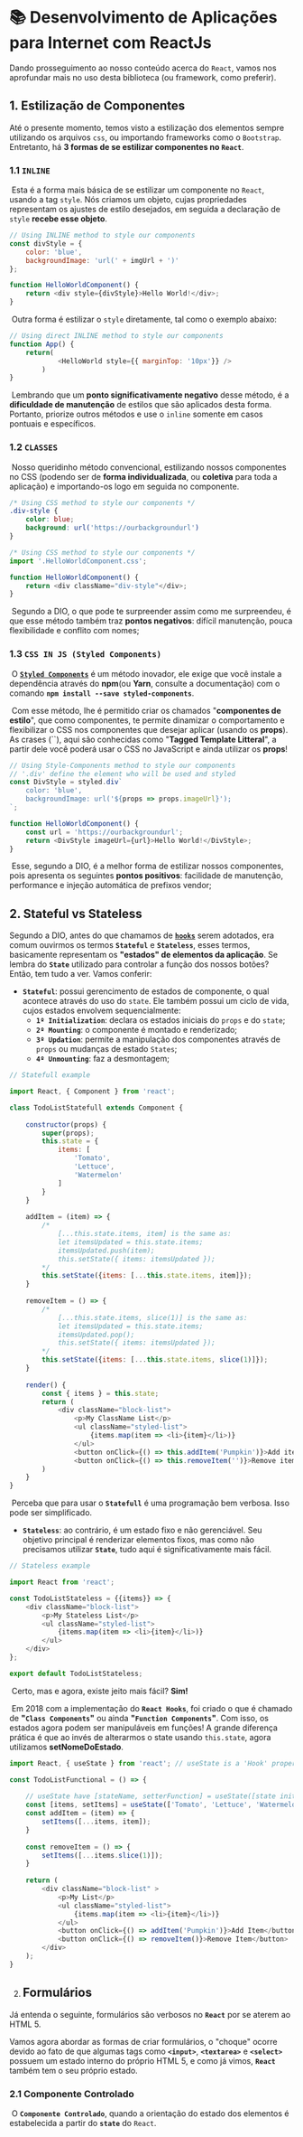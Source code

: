 # 📚 Desenvolvimento de Aplicações para Internet com ReactJs

Dando prosseguimento ao nosso conteúdo acerca do `React`, vamos nos aprofundar mais no uso desta biblioteca (ou framework, como preferir).

## 1. Estilização de Componentes

Até o presente momento, temos visto a estilização dos elementos sempre utilizando os arquivos `css`, ou importando frameworks como o `Bootstrap`. Entretanto, há **3 formas de se estilizar componentes no `React`**.

### 	1.1 **`INLINE`**

​	Esta é a forma mais básica de se estilizar um componente no `React`, usando a tag `style`. Nós criamos um objeto, cujas propriedades representam os ajustes de estilo desejados, em seguida a declaração de `style` **recebe esse objeto**.

```javascript
// Using INLINE method to style our components
const divStyle = {
    color: 'blue',
    backgroundImage: 'url(' + imgUrl + ')'
};

function HelloWorldComponent() {
    return <div style={divStyle}>Hello World!</div>;
}
```

​	Outra forma é estilizar o `style` diretamente, tal como o exemplo abaixo:

```javascript
// Using direct INLINE method to style our components
function App() {
    return(
        	<HelloWorld style={{ marginTop: '10px'}} />
        )
}
```

​	Lembrando que um **ponto significativamente negativo** desse método, é a **dificuldade de manutenção** de estilos que são aplicados desta forma. Portanto, priorize outros métodos e use o `inline` somente em casos pontuais e específicos.

### 	1.2 **`CLASSES`**

​	Nosso queridinho método convencional, estilizando nossos componentes no CSS (podendo ser de **forma individualizada**, ou **coletiva** para toda a aplicação) e importando-os logo em seguida no componente.

```css
/* Using CSS method to style our components */
.div-style {
    color: blue;
    background: url('https://ourbackgroundurl')
}
```

```javascript
/* Using CSS method to style our components */
import '.HelloWorldComponent.css';

function HelloWorldComponent() {
    return <div className="div-style"</div>;
}
```

​	Segundo a DIO, o que pode te surpreender assim como me surpreendeu, é que esse método também traz **pontos negativos**: difícil manutenção, pouca flexibilidade e conflito com nomes;

### 	1.3 **`CSS IN JS (Styled Components)`**

​	O [**`Styled Components`**](https://styled-components.com/) é um método inovador, ele exige que você instale a dependência através do **npm**(ou **Yarn**, consulte a documentação) com o comando **`npm install --save styled-components`**.

​	Com esse método, lhe é permitido criar os chamados "**componentes de estilo**", que como componentes, te permite dinamizar o comportamento e flexibilizar o CSS nos componentes que desejar aplicar (usando os **props**). As crases (``), aqui são conhecidas como "**Tagged Template Litteral**", a partir dele você poderá usar o CSS no JavaScript e ainda utilizar os **props**!

```javascript
// Using Style-Components method to style our components
// '.div' define the element who will be used and styled
const DivStyle = styled.div`
    color: 'blue',
    backgroundImage: url('${props => props.imageUrl}');
`;

function HelloWorldComponent() {
    const url = 'https://ourbackgroundurl';
    return <DivStyle imageUrl={url}>Hello World!</DivStyle>;
}
```

​	Esse, segundo a DIO, é a melhor forma de estilizar nossos componentes, pois apresenta os seguintes **pontos positivos**: facilidade de manutenção, performance e injeção automática de prefixos vendor;

## 2. Stateful vs Stateless

Segundo a DIO, antes do que chamamos de [**`hooks`**](https://www.zup.com.br/blog/reacthooks#:~:text=Resumidamente%2C%20hooks%20s%C3%A3o%20uma%20nova,na%20vers%C3%A3o%2016.8%20do%20React.) serem adotados, era comum ouvirmos os termos **`Stateful`** e **`Stateless`**, esses termos, basicamente representam os **"estados" de elementos da aplicação**. Se lembra do **`State`** utilizado para controlar a função dos nossos botões? Então, tem tudo a ver. Vamos conferir:

- **`Stateful`**: possui gerencimento de estados de componente, o qual acontece através do uso do `state`. Ele também possui um ciclo de vida, cujos estados envolvem sequencialmente: 
  - **`1º Initialization`**: declara os estados iniciais do `props` e do `state`;
  - **`2º Mounting`**: o componente é montado e renderizado;
  - **`3º Updation`**: permite a manipulação dos componentes através de `props` ou mudanças de estado `States`;
  - **`4º Unmounting`**: faz a desmontagem;

```javascript
// Statefull example

import React, { Component } from 'react';

class TodoListStatefull extends Component {
    
    constructor(props) {
        super(props);
        this.state = {
            items: [
                'Tomato',
                'Lettuce',
                'Watermelon'
            ]
        }
    }
    
    addItem = (item) => {
        /*
            [...this.state.items, item] is the same as:
            let itemsUpdated = this.state.items;
            itemsUpdated.push(item);
            this.setState({ items: itemsUpdated });
        */
        this.setState({items: [...this.state.items, item]});
    }
    
    removeItem = () => {
        /*
            [...this.state.items, slice(1)] is the same as:
            let itemsUpdated = this.state.items;
            itemsUpdated.pop();
            this.setState({ items: itemsUpdated });
        */
        this.setState({items: [...this.state.items, slice(1)]});
    }
    
    render() {
        const { items } = this.state;
        return (
        	<div className="block-list">
            	<p>My ClassName List</p>
            	<ul className="styled-list">
            		{items.map(item => <li>{item}</li>)}
				</ul>
				<button onClick={() => this.addItem('Pumpkin')}>Add item</button>
				<button onClick={() => this.removeItem('')}>Remove item</button>
        )
    }
}
```

​	Perceba que para usar o **`Statefull`** é uma programação bem verbosa. Isso pode ser simplificado.

- **`Stateless`**: ao contrário, é um estado fixo e não gerenciável. Seu objetivo principal é renderizar elementos fixos, mas como não precisamos utilizar **`State`**, tudo aqui é significativamente mais fácil.

```javascript
// Stateless example

import React from 'react';

const TodoListStateless = {{items}} => {
    <div className="block-list">
        <p>My Stateless List</p>
    	<ul className="styled-list">
            {items.map(item => <li>{item}</li>)}
    	</ul>
    </div>
};

export default TodoListStateless;
```

​	Certo, mas e agora, existe jeito mais fácil? **Sim!** 

​	Em 2018 com a implementação do **`React Hooks`**, foi criado o que é chamado de **"`Class Components`"** ou ainda **"`Function Components`"**. Com isso, os estados agora podem ser manipuláveis em funções! A grande diferença prática é que ao invés de alterarmos o state usando `this.state`, agora utilizamos **setNomeDoEstado**.

```javascript
import React, { useState } from 'react'; // useState is a 'Hook' property to create states

const TodoListFunctional = () => {
    
    // useState have [stateName, setterFunction] = useState([state init])
    const [items, setItems] = useState(['Tomato', 'Lettuce', 'Watermelon']);
    const addItem = (item) => {
        setItems([...items, item]);
    }
    
    const removeItem = () => {
        setItems([...items.slice(1)]);
    }
    
    return (
    	<div className="block-list"	>
        	<p>My List</p>
        	<ul className="styled-list">
        		{items.map(item => <li>{item}</li>)}
			</ul>
			<button onClick={() => addItem('Pumpkin')}>Add Item</button>
			<button onClick={() => removeItem()}>Remove Item</button>
		</div>
    );    
}
```



2. ## Formulários

Já entenda o seguinte, formulários são verbosos no **`React`** por se aterem ao HTML 5.

 Vamos agora abordar as formas de criar formulários,  o "choque" ocorre devido ao fato de que algumas tags como **`<input>`**, **`<textarea>`** e **`<select>`** possuem um estado interno do próprio HTML 5, e como já vimos, **`React`** também tem o seu próprio estado.

### 	2.1 Componente Controlado

​	O **`Componente Controlado`**, quando a orientação do estado dos elementos é estabelecida a partir do **`state`** do `React`. 
